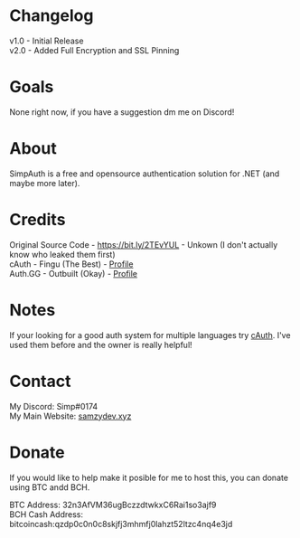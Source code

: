 # Changelog

v1.0 - Initial Release  
v2.0 - Added Full Encryption and SSL Pinning
# Goals

None right now, if you have a suggestion dm me on Discord!

# About 
 
SimpAuth is a free and opensource authentication solution for .NET (and maybe more later).

# Credits

Original Source Code - https://bit.ly/2TEvYUL - Unkown (I don't actually know who leaked them first)  
cAuth - Fingu (The Best) - [Profile](https://github.com/Finguimbrine)  
Auth.GG - Outbuilt (Okay) - [Profile](https://github.com/Outbuilt)  

# Notes

If your looking for a good auth system for multiple languages try [cAuth](https://cauth.me). I've used them before and the owner is really helpful!

# Contact

My Discord: Simp#0174  
My Main Website: [samzydev.xyz](https://samzydev.xyz)

# Donate

If you would like to help make it posible for me to host this, you can donate using BTC andd BCH.    

BTC Address: 32n3AfVM36ugBczzdtwkxC6Rai1so3ajf9  
BCH Cash Address: bitcoincash:qzdp0c0n0c8skjfj3mhmfj0lahzt52ltzc4nq4e3jd  
